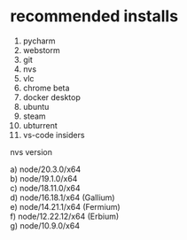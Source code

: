 # recommended installs

 1. pycharm
 2. webstorm
 3. git
 4. nvs
 5. vlc
 6. chrome beta
 7. docker desktop
 8. ubuntu
 9. steam
 10. ubturrent
 11. vs-code insiders
 
 nvs version

  a) node/20.3.0/x64                      
  b) node/19.1.0/x64                      
  c) node/18.11.0/x64   
  d) node/16.18.1/x64 (Gallium)           
  e) node/14.21.1/x64 (Fermium)           
  f) node/12.22.12/x64 (Erbium)           
  g) node/10.9.0/x64   
